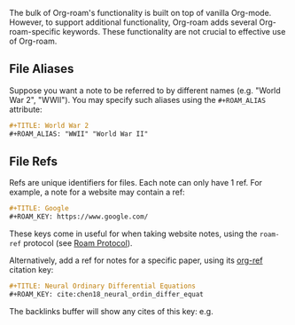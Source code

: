 The bulk of Org-roam's functionality is built on top of vanilla
Org-mode. However, to support additional functionality, Org-roam adds
several Org-roam-specific keywords. These functionality are not
crucial to effective use of Org-roam.

## File Aliases

Suppose you want a note to be referred to by different names (e.g.
"World War 2", "WWII"). You may specify such aliases using the
`#+ROAM_ALIAS` attribute:

```org
#+TITLE: World War 2
#+ROAM_ALIAS: "WWII" "World War II"
```


## File Refs

Refs are unique identifiers for files. Each note can only have 1 ref.
For example, a note for a website may contain a ref:

```org
#+TITLE: Google
#+ROAM_KEY: https://www.google.com/
```

These keys come in useful for when taking website notes, using the
`roam-ref` protocol (see [Roam Protocol](roam_protocol.md)).

Alternatively, add a ref for notes for a specific paper, using its
[org-ref](https://github.com/jkitchin/org-ref) citation key:

```org
#+TITLE: Neural Ordinary Differential Equations
#+ROAM_KEY: cite:chen18_neural_ordin_differ_equat
```

The backlinks buffer will show any cites of this key: e.g.

